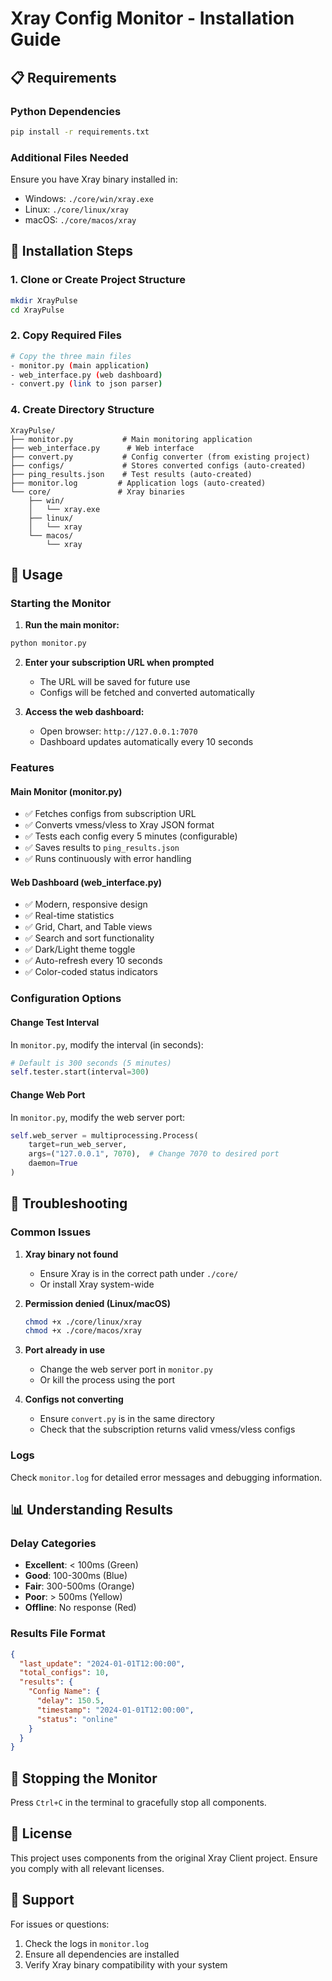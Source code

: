 # Xray Config Monitor - Installation Guide

## 📋 Requirements

### Python Dependencies
```bash
pip install -r requirements.txt
```

### Additional Files Needed
Ensure you have Xray binary installed in:
   - Windows: `./core/win/xray.exe`
   - Linux: `./core/linux/xray`
   - macOS: `./core/macos/xray`

## 🚀 Installation Steps

### 1. Clone or Create Project Structure
```bash
mkdir XrayPulse
cd XrayPulse
```

### 2. Copy Required Files
```bash
# Copy the three main files
- monitor.py (main application)
- web_interface.py (web dashboard)
- convert.py (link to json parser)
```

### 4. Create Directory Structure
```
XrayPulse/
├── monitor.py           # Main monitoring application
├── web_interface.py      # Web interface
├── convert.py           # Config converter (from existing project)
├── configs/             # Stores converted configs (auto-created)
├── ping_results.json    # Test results (auto-created)
├── monitor.log         # Application logs (auto-created)
└── core/               # Xray binaries
    ├── win/
    │   └── xray.exe
    ├── linux/
    │   └── xray
    └── macos/
        └── xray
```

## 🎯 Usage

### Starting the Monitor

1. **Run the main monitor:**
```bash
python monitor.py
```

2. **Enter your subscription URL when prompted**
   - The URL will be saved for future use
   - Configs will be fetched and converted automatically

3. **Access the web dashboard:**
   - Open browser: `http://127.0.0.1:7070`
   - Dashboard updates automatically every 10 seconds

### Features

#### Main Monitor (monitor.py)
- ✅ Fetches configs from subscription URL
- ✅ Converts vmess/vless to Xray JSON format
- ✅ Tests each config every 5 minutes (configurable)
- ✅ Saves results to `ping_results.json`
- ✅ Runs continuously with error handling

#### Web Dashboard (web_interface.py)
- ✅ Modern, responsive design
- ✅ Real-time statistics
- ✅ Grid, Chart, and Table views
- ✅ Search and sort functionality
- ✅ Dark/Light theme toggle
- ✅ Auto-refresh every 10 seconds
- ✅ Color-coded status indicators

### Configuration Options

#### Change Test Interval
In `monitor.py`, modify the interval (in seconds):
```python
# Default is 300 seconds (5 minutes)
self.tester.start(interval=300)
```

#### Change Web Port
In `monitor.py`, modify the web server port:
```python
self.web_server = multiprocessing.Process(
    target=run_web_server,
    args=("127.0.0.1", 7070),  # Change 7070 to desired port
    daemon=True
)
```

## 🔧 Troubleshooting

### Common Issues

1. **Xray binary not found**
   - Ensure Xray is in the correct path under `./core/`
   - Or install Xray system-wide

2. **Permission denied (Linux/macOS)**
   ```bash
   chmod +x ./core/linux/xray
   chmod +x ./core/macos/xray
   ```

3. **Port already in use**
   - Change the web server port in `monitor.py`
   - Or kill the process using the port

4. **Configs not converting**
   - Ensure `convert.py` is in the same directory
   - Check that the subscription returns valid vmess/vless configs

### Logs
Check `monitor.log` for detailed error messages and debugging information.

## 📊 Understanding Results

### Delay Categories
- **Excellent**: < 100ms (Green)
- **Good**: 100-300ms (Blue)
- **Fair**: 300-500ms (Orange)  
- **Poor**: > 500ms (Yellow)
- **Offline**: No response (Red)

### Results File Format
```json
{
  "last_update": "2024-01-01T12:00:00",
  "total_configs": 10,
  "results": {
    "Config Name": {
      "delay": 150.5,
      "timestamp": "2024-01-01T12:00:00",
      "status": "online"
    }
  }
}
```

## 🛑 Stopping the Monitor

Press `Ctrl+C` in the terminal to gracefully stop all components.

## 📝 License

This project uses components from the original Xray Client project.
Ensure you comply with all relevant licenses.

## 🤝 Support

For issues or questions:
1. Check the logs in `monitor.log`
2. Ensure all dependencies are installed
3. Verify Xray binary compatibility with your system
